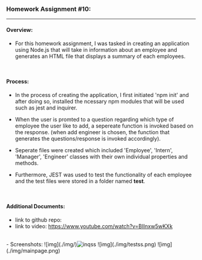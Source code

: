 ### Homework Assignment #10:
-----------------------

#### Overview:
- For this homework assignment, I was tasked in creating an application using Node.js that will take in information about an employee and generates an HTML file that displays a summary of each employees.
<br>

#### Process:
- In the process of creating the application, I first initiated 'npm init' and after doing so, installed the ncessary npm modules that will be used such as jest and inquirer.

- When the user is promted to a question regarding which type of employee the user like to add, a sepereate function is invoked based on the response. (when add engineer is chosen, the function that generates the questions/response is invoked accordingly).

- Seperate files were created which included 'Employee', 'Intern', 'Manager', 'Engineer' classes with their own individual properties and methods.

- Furthermore, JEST was used to test the functionality of each employee and the test files were stored in a folder named __test__.
<br>

#### Additional Documents:

- link to github repo:
- link to video: https://www.youtube.com/watch?v=BIInxw5wKXk
<br>
- Screenshots:
![img](./img/)<img width="1500" alt="inqss" src="https://user-images.githubusercontent.com/98055899/166125779-93664317-b2bb-4e60-a1ad-46717a02167f.png">
![img](./img/testss.png)
![img](./img/mainpage.png)

